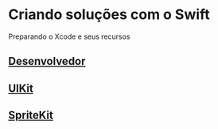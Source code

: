 # Criando soluções com o Swift

Preparando o Xcode e seus recursos

## [Desenvolvedor](https://github.com/ghsumiyasu/Swift/blob/main/README-iPhone-Desenvolvedor-br-pt.md)
## [UIKit](https://github.com/ghsumiyasu/Swift/blob/main/README-Swift-UIKit-br-pt.md)
## [SpriteKit](https://github.com/ghsumiyasu/Swift/blob/main/README-Swift-SpriteKit-br-pt.md)